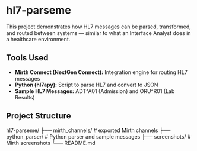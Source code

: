 # hl7-parseme

This project demonstrates how HL7 messages can be parsed, transformed, and routed between systems — similar to what an Interface Analyst does in a healthcare environment.

## Tools Used
- **Mirth Connect (NextGen Connect):** Integration engine for routing HL7 messages
- **Python (hl7apy):** Script to parse HL7 and convert to JSON
- **Sample HL7 Messages:** ADT^A01 (Admission) and ORU^R01 (Lab Results)

## Project Structure
hl7-parseme/
├── mirth_channels/ # exported Mirth channels
├── python_parser/ # Python parser and sample messages
├── screenshots/ # Mirth screenshots
└── README.md